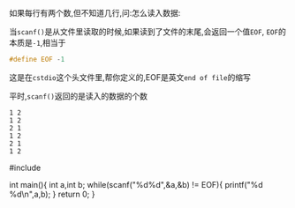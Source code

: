 如果每行有两个数,但不知道几行,问:怎么读入数据:

当`scanf()`是从文件里读取的时候,如果读到了文件的末尾,会返回一个值`EOF`,
`EOF`的本质是`-1`,相当于

```c
#define EOF -1
```

这是在`cstdio`这个头文件里,帮你定义的,EOF是英文`end of file`的缩写

平时,`scanf()`返回的是读入的数据的个数

```
1 2
1 2
2 1
1 2
2 1
1 2
```


#include <cstdio>

int main(){
    int a,int b;
    while(scanf("%d%d",&a,&b) != EOF){
        printf("%d %d\n",a,b);
    }
    return 0;
}

